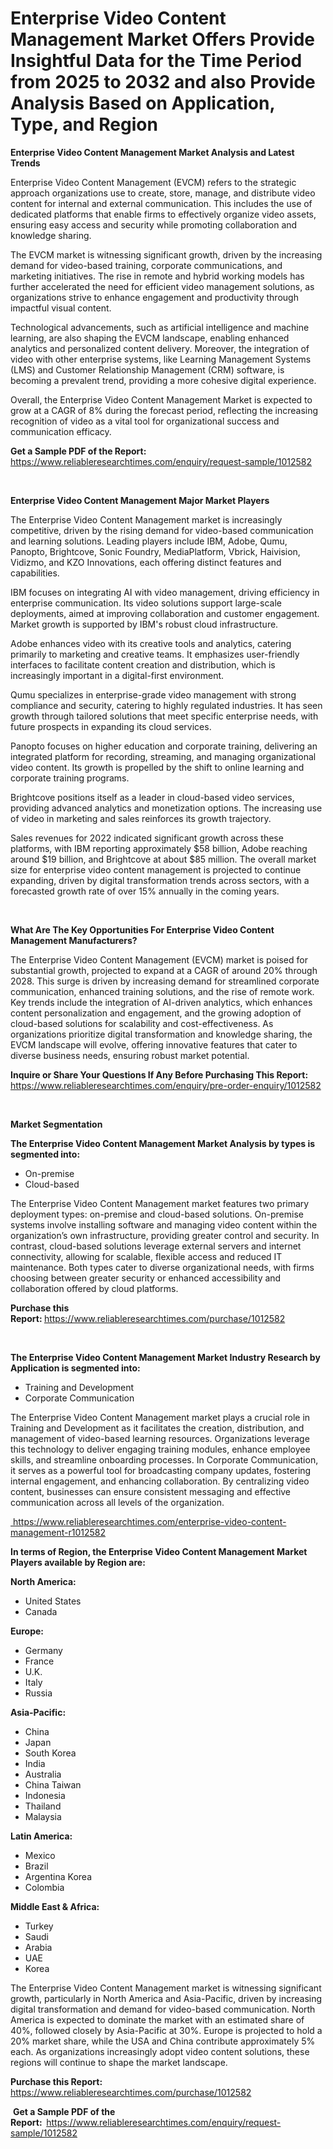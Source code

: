 <p><h1>Enterprise Video Content Management Market Offers Provide Insightful Data for the Time Period from 2025 to 2032 and also Provide Analysis Based on Application, Type, and Region</h1></p><p><strong>Enterprise Video Content Management Market Analysis and Latest Trends</strong></p>
<p><p>Enterprise Video Content Management (EVCM) refers to the strategic approach organizations use to create, store, manage, and distribute video content for internal and external communication. This includes the use of dedicated platforms that enable firms to effectively organize video assets, ensuring easy access and security while promoting collaboration and knowledge sharing. </p><p>The EVCM market is witnessing significant growth, driven by the increasing demand for video-based training, corporate communications, and marketing initiatives. The rise in remote and hybrid working models has further accelerated the need for efficient video management solutions, as organizations strive to enhance engagement and productivity through impactful visual content. </p><p>Technological advancements, such as artificial intelligence and machine learning, are also shaping the EVCM landscape, enabling enhanced analytics and personalized content delivery. Moreover, the integration of video with other enterprise systems, like Learning Management Systems (LMS) and Customer Relationship Management (CRM) software, is becoming a prevalent trend, providing a more cohesive digital experience. </p><p>Overall, the Enterprise Video Content Management Market is expected to grow at a CAGR of 8% during the forecast period, reflecting the increasing recognition of video as a vital tool for organizational success and communication efficacy.</p></p>
<p><strong>Get a Sample PDF of the Report:&nbsp;</strong> <a href="https://www.reliableresearchtimes.com/enquiry/request-sample/1012582?utm_campaign=3069&utm_medium=2&utm_source=Github&utm_content=ia&utm_term=18042025&utm_id=enterprise-video-content-management">https://www.reliableresearchtimes.com/enquiry/request-sample/1012582</a></p>
<p>&nbsp;</p>
<p><strong>Enterprise Video Content Management Major Market Players</strong></p>
<p><p>The Enterprise Video Content Management market is increasingly competitive, driven by the rising demand for video-based communication and learning solutions. Leading players include IBM, Adobe, Qumu, Panopto, Brightcove, Sonic Foundry, MediaPlatform, Vbrick, Haivision, Vidizmo, and KZO Innovations, each offering distinct features and capabilities.</p><p>IBM focuses on integrating AI with video management, driving efficiency in enterprise communication. Its video solutions support large-scale deployments, aimed at improving collaboration and customer engagement. Market growth is supported by IBM's robust cloud infrastructure.</p><p>Adobe enhances video with its creative tools and analytics, catering primarily to marketing and creative teams. It emphasizes user-friendly interfaces to facilitate content creation and distribution, which is increasingly important in a digital-first environment.</p><p>Qumu specializes in enterprise-grade video management with strong compliance and security, catering to highly regulated industries. It has seen growth through tailored solutions that meet specific enterprise needs, with future prospects in expanding its cloud services.</p><p>Panopto focuses on higher education and corporate training, delivering an integrated platform for recording, streaming, and managing organizational video content. Its growth is propelled by the shift to online learning and corporate training programs.</p><p>Brightcove positions itself as a leader in cloud-based video services, providing advanced analytics and monetization options. The increasing use of video in marketing and sales reinforces its growth trajectory.</p><p>Sales revenues for 2022 indicated significant growth across these platforms, with IBM reporting approximately $58 billion, Adobe reaching around $19 billion, and Brightcove at about $85 million. The overall market size for enterprise video content management is projected to continue expanding, driven by digital transformation trends across sectors, with a forecasted growth rate of over 15% annually in the coming years.</p></p>
<p>&nbsp;</p>
<p><strong>What Are The Key Opportunities For Enterprise Video Content Management Manufacturers?</strong></p>
<p><p>The Enterprise Video Content Management (EVCM) market is poised for substantial growth, projected to expand at a CAGR of around 20% through 2028. This surge is driven by increasing demand for streamlined corporate communication, enhanced training solutions, and the rise of remote work. Key trends include the integration of AI-driven analytics, which enhances content personalization and engagement, and the growing adoption of cloud-based solutions for scalability and cost-effectiveness. As organizations prioritize digital transformation and knowledge sharing, the EVCM landscape will evolve, offering innovative features that cater to diverse business needs, ensuring robust market potential.</p></p>
<p><strong>Inquire or Share Your Questions If Any Before Purchasing This Report:</strong> <a href="https://www.reliableresearchtimes.com/enquiry/pre-order-enquiry/1012582?utm_campaign=3069&utm_medium=2&utm_source=Github&utm_content=ia&utm_term=18042025&utm_id=enterprise-video-content-management">https://www.reliableresearchtimes.com/enquiry/pre-order-enquiry/1012582</a></p>
<p>&nbsp;</p>
<p><strong>Market Segmentation</strong></p>
<p><strong>The Enterprise Video Content Management Market Analysis by types is segmented into:</strong></p>
<p><ul><li>On-premise</li><li>Cloud-based</li></ul></p>
<p><p>The Enterprise Video Content Management market features two primary deployment types: on-premise and cloud-based solutions. On-premise systems involve installing software and managing video content within the organization’s own infrastructure, providing greater control and security. In contrast, cloud-based solutions leverage external servers and internet connectivity, allowing for scalable, flexible access and reduced IT maintenance. Both types cater to diverse organizational needs, with firms choosing between greater security or enhanced accessibility and collaboration offered by cloud platforms.</p></p>
<p><strong>Purchase this Report:&nbsp;</strong><a href="https://www.reliableresearchtimes.com/purchase/1012582?utm_campaign=3069&utm_medium=2&utm_source=Github&utm_content=ia&utm_term=18042025&utm_id=enterprise-video-content-management">https://www.reliableresearchtimes.com/purchase/1012582</a></p>
<p>&nbsp;</p>
<p><strong>The Enterprise Video Content Management Market Industry Research by Application is segmented into:</strong></p>
<p><ul><li>Training and Development</li><li>Corporate Communication</li></ul></p>
<p><p>The Enterprise Video Content Management market plays a crucial role in Training and Development as it facilitates the creation, distribution, and management of video-based learning resources. Organizations leverage this technology to deliver engaging training modules, enhance employee skills, and streamline onboarding processes. In Corporate Communication, it serves as a powerful tool for broadcasting company updates, fostering internal engagement, and enhancing collaboration. By centralizing video content, businesses can ensure consistent messaging and effective communication across all levels of the organization.</p></p>
<p><a href="https://www.reliableresearchtimes.com/enterprise-video-content-management-r1012582?utm_campaign=3069&utm_medium=2&utm_source=Github&utm_content=ia&utm_term=18042025&utm_id=enterprise-video-content-management">&nbsp;https://www.reliableresearchtimes.com/enterprise-video-content-management-r1012582</a></p>
<p><strong>In terms of Region, the Enterprise Video Content Management Market Players available by Region are:</strong></p>
<p>
    <p> <strong> North America: </strong>
        <ul>
            <li>United States</li>
            <li>Canada</li>
        </ul>
        </p> 
    <p> <strong> Europe: </strong>
        <ul>
            <li>Germany</li>
            <li>France</li>
            <li>U.K.</li>
            <li>Italy</li>
            <li>Russia</li>
        </ul>
        </p> 
    <p> <strong> Asia-Pacific: </strong>
        <ul>
            <li>China</li>
            <li>Japan</li>
            <li>South Korea</li>
            <li>India</li>
            <li>Australia</li>
            <li>China Taiwan</li>
            <li>Indonesia</li>
            <li>Thailand</li>
            <li>Malaysia</li>
        </ul>
        </p> 
    <p> <strong> Latin America: </strong>
        <ul>
            <li>Mexico</li>
            <li>Brazil</li>
            <li>Argentina Korea</li>
            <li>Colombia</li>
        </ul>
        </p> 
    <p> <strong> Middle East & Africa: </strong>
        <ul>
            <li>Turkey</li>
            <li>Saudi</li>
            <li>Arabia</li>
            <li>UAE</li>
            <li>Korea</li>
        </ul>
    </p>
    </p>
<p><p>The Enterprise Video Content Management market is witnessing significant growth, particularly in North America and Asia-Pacific, driven by increasing digital transformation and demand for video-based communication. North America is expected to dominate the market with an estimated share of 40%, followed closely by Asia-Pacific at 30%. Europe is projected to hold a 20% market share, while the USA and China contribute approximately 5% each. As organizations increasingly adopt video content solutions, these regions will continue to shape the market landscape.</p></p>
<p><strong>Purchase this Report: </strong><a href="https://www.reliableresearchtimes.com/purchase/1012582?utm_campaign=3069&utm_medium=2&utm_source=Github&utm_content=ia&utm_term=18042025&utm_id=enterprise-video-content-management">https://www.reliableresearchtimes.com/purchase/1012582</a></p>
<p>&nbsp;<strong>Get a Sample PDF of the Report:&nbsp;&nbsp;</strong><a href="https://www.reliableresearchtimes.com/enquiry/request-sample/1012582?utm_campaign=3069&utm_medium=2&utm_source=Github&utm_content=ia&utm_term=18042025&utm_id=enterprise-video-content-management">https://www.reliableresearchtimes.com/enquiry/request-sample/1012582</a></p>
<p><strong></strong></p>
<p><p></p><p></p><p></p></p>